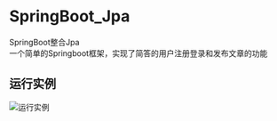 # SpringBoot_Jpa
SpringBoot整合Jpa  
一个简单的Springboot框架，实现了简答的用户注册登录和发布文章的功能

## 运行实例
![运行实例](https://github.com/lichuachua/SpringBoot_Jpa/blob/master/src/main/resources/github_images/yxsl.jpg)
